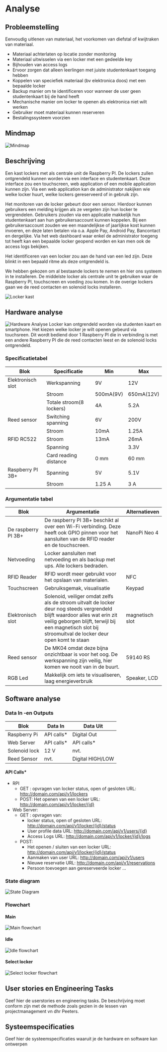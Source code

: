 # Analyse

## Probleemstelling

Eenvoudig uitlenen van materiaal, het voorkomen van diefstal of kwijtraken van materiaal.

- Materiaal achterlaten op locatie zonder monitoring
- Materiaal uitwisselen via een locker met een gedeelde key
- Bijhouden van access logs
- Ervoor zorgen dat alleen leerlingen met juiste studentenkaart toegang hebben
- Koppelen van speciefiek materiaal (bv elektronica doos) met een bepaalde locker
- Backup manier om te identificeren voor wanneer de user geen studentenkaart bij de hand heeft
- Mechanische manier om locker te openen als elektronica niet wilt werken
- Gebruiker moet materiaal kunnen reserveren
- Bestalingssysteem voorzien

## Mindmap

![Mindmap](img/mindmap_new.png)

## Beschrijving

Een kast lockers met als centrale unit de Raspberry PI. De lockers zullen ontgrendeld kunnen worden via een interface en studentenkaart. Deze interface zou een 
touchscreen, web application of een mobile application kunnen zijn. Via een web application kan de administrator nakijken wie welke locker huurt, welke lockers gereserveerd of in gebruik zijn.

Het monitoren van de locker gebeurt door een sensor. Hierdoor kunnen gebruikers een melding krijgen als ze vergeten zijn hun locker te 
vergrendelen. Gebruikers zouden via een applicatie makkelijk hun studentenkaart aan hun gebruikersaccount kunnen koppelen. Bij een gebruikersaccount zouden we een 
maandelijkse of jaarlijkse kost kunnen invoeren, en deze laten betalen via o.a. Apple Pay, Android Pay, Bancontact en dergelijke. 
Via het web dashboard waar enkel de administrator toegeng tot heeft kan een bepaalde locker geopend worden en kan men ook de access logs bekijken. 

Het identificeren van een locker zou aan de hand van een led zijn. Deze blinkt in een bepaald ritme als deze ontgrendeld is.

We hebben gekozen om al bestaande lockers te nemen en hier ons systeem in te installeren. De middelste locker als centrale unit te gebruiken waar de Raspberry PI, touchscreen en voeding zou komen. In de overige lockers gaan we de reed contacten en solenoid locks installeren.

![Locker kast](img/lockerkast.jpg)

## Hardware analyse
![Hardware Analyse](img/Hardware-Diagram.png) 
Locker kan ontgrendeld worden via studenten kaart en smartphone. Het kiezen welke locker je wilt openen gebeurd via touchsreen. Dit wordt bediend door 1 Raspberry PI die in verbinding is met een andere Raspberry PI die de reed contacten leest en de solenoid locks ontgrendeld.

### Specificatietabel
| Blok            | Specificatie  | Min     | Max |
|-----------      |---------------|-----    |-----|
|Elektronisch slot|Werkspanning   |9V       |12V  |
|                 |Stroom         |500mA(9V)|650mA(12V)|
|                 |Totale stroom(8 lockers)|4A|5.2A|
|Reed sensor      |Switching spanning|6V      |200V |
|                 |Stroom         |10mA     |1.25A|
|RFID RC522       |Stroom         |13mA     |26mA |
|                 |Spanning       |         |3.3V |
|                 |Card reading distance|0 mm| 60 mm|
|Raspberry PI 3B+ |Spanning       |5V       |5.1V |
|                 |Stroom         |1.25 A   |3 A  |

### Argumentatie tabel
| Blok          | Argumentatie       | Alternatieven          |
| ------------- | ------------- | -----             |
| De raspberry PI 3B+  | De raspberry PI 3B+ beschikt al over een Wi-Fi verbinding. Deze heeft ook GPIO pinnen voor het aansluiten van de RFID reader en de touchscreen.     | NanoPi Neo 4      |
| Netvoeding    | Locker aansluiten met netvoeding en als backup met ups. Alle lockers bedraden.         |          |
|RFID Reader | RFID wordt meer gebruikt voor het opslaan van materialen.          | NFC              |
| Touchscreen   | Gebruiksgemak, visualisatie           |Keypad  |
| Elektronisch slot| Solenoid, veiliger omdat zelfs als de stroom uitvalt de locker deur nog steeds vergrendeld blijft waardoor alles wat erin zit veilig geborgen blijft, terwijl bij een magnetisch slot bij stroomuitval de locker deur open komt te staan| magnetisch slot|
|Reed sensor| De MK04 omdat deze bijna onzichtbaar is voor het oog. De werkspanning zijn veilig, hier komen we nooit van in de buurt.| 59140 RS|
|RGB Led| Makkelijk om iets te visualiseren, laag energieverbruik | Speaker, LCD|

## Software analyse
### Data In -en Outputs

| Blok          | Data In       | Data Uit          |
| ------------- | ------------- | -----             |
| Raspberry Pi  | API calls*    | Digital Out       |
| Web Server    | API calls*    | API calls*        |
| Solenoid lock | 12 V          | nvt.              |
| Reed Sensor   | nvt.          | Digital HIGH/LOW  |

#### API Calls* 
  * RPI
    - GET : opvragen van locker status, open of gesloten
           URL: http://domain.com/api/v1/lockers
    - POST: Het openen van een locker
           URL: http://domain.com/api/v1/locker/{id}
  * Web Server:
    - GET : opvragen van:
       - locker status, open of gesloten
            URL: http://domain.com/api/v1/locker/{id}/status
       - User profile data
            URL: http://domain.com/api/v1/users/{id}
       - Access Logs
             URL: http://domain.com/api/v1/locker/{id}/logs
    - POST: 
       - Het openen / sluiten van een locker
             URL: http://domain.com/api/v1/locker/{id}/status
       - Aanmaken van user
             URL: http://domain.com/api/v1/users
       - Nieuwe reservatie
             URL: http://domain.com/api/v1/reservations
       - Persoon toevoegen aan gereserveerde locker
         ...
  
### State diagram
![State Diagram](img/state_diagram.png)

### Flowchart
#### Main
![Main flowchart](img/flowcharts/main_flowchart.png)

#### Idle
![Idle flowchart](img/flowcharts/idle_flowchart.png)

#### Select locker
![Select locker flowchart](img/flowcharts/select_locker_flowchart.png)

## User stories en Engineering Tasks

Geef hier de userstories en engineering tasks. De beschrijving moet conform zijn met de methode zoals gezien in de lessen  van projectmanagement vn dhr Peeters.

## Systeemspecificaties

Geef hier de systeemspecificaties waaruit je de hardware en software kan ontwerpen
